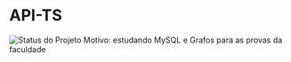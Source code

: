 # API-TS

![Status do Projeto](https://img.shields.io/badge/Status-Pausado-yellow)
Motivo: estudando MySQL e Grafos para as provas da faculdade 
